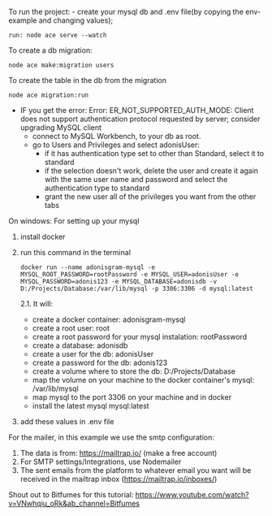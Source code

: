 To run the project:
    - create your mysql db and .env file(by copying the env-example and changing values);
    
    run: node ace serve --watch

To create a db migration:

    node ace make:migration users

To create the table in the db from the migration
    
    node ace migration:run
    
   * IF you get the error: Error: ER_NOT_SUPPORTED_AUTH_MODE: Client does not support authentication protocol requested by server; consider upgrading MySQL client
        - connect to MySQL Workbench, to your db as root.
        - go to Users and Privileges and select adonisUser:
            - if it has authentication type set to other than Standard, select it to standard
            - if the selection doesn't work, delete the user and create it again with the same user name and password and select the authentication type to standard
            - grant the new user all of the privileges you want from the other tabs

On windows:
For setting up your mysql
1. install docker
2. run this command in the terminal 
    
       docker run --name adonisgram-mysql -e MYSQL_ROOT_PASSWORD=rootPassword -e MYSQL_USER=adonisUser -e MYSQL_PASSWORD=adonis123 -e MYSQL_DATABASE=adonisdb -v D:/Projects/Database:/var/lib/mysql -p 3306:3306 -d mysql:latest
    
   2.1. It will:
   * create a docker container: adonisgram-mysql
   * create a root user: root
   * create a root password for your mysql instalation: rootPassword
   * create a database: adonisdb
   * create a user for the db: adonisUser
   * create a password for the db: adonis123
   * create a volume where to store the db: D:/Projects/Database
   * map the volume on your machine to the docker container's mysql: /var/lib/mysql
   * map mysql to the port 3306 on your machine and in docker
   * install the latest mysql mysql:latest

3. add these values in .env file


For the mailer, in this example we use the smtp configuration:
   1. The data is from: https://mailtrap.io/ (make a free account)
   1. For SMTP settings/Integrations, use Nodemailer
   1. The sent emails from the platform to whatever email you want will be received in the mailtrap inbox (https://mailtrap.io/inboxes/)

Shout out to Bitfumes for this tutorial: https://www.youtube.com/watch?v=VNwhqiu_oRk&ab_channel=Bitfumes